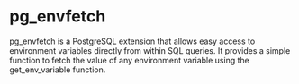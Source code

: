 # pg_envfetch
pg_envfetch is a PostgreSQL extension that allows easy access to environment variables directly from within SQL queries. It provides a simple function to fetch the value of any environment variable using the get_env_variable function.
